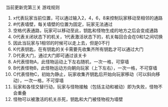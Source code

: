 当前更新完第三关
游戏规则
1. x代表玩家当前位置，可以通过输入2，4，6，8来控制玩家移动至相邻的通路
2. #代表墙壁，每关墙壁的位置为固定，玩家无法通过
3. 空格代表通路，玩家可以移动至此，钥匙和怪物生成的地方之后会变成通路
4. 0代表关闭状态下的机关，1代表激活状态下的，机关每回合会在0和1之间切换
5. 因此当玩家与1相邻的时候可以走上去，但是0不行
6. K代表钥匙，在有钥匙的关卡需要先收集齐所有钥匙才可以通过大门
7. D代表大门，通过大门即可通过该关卡
8. A代表怪物A，此怪物运动上下左右随机，一次一格，可穿墙
9. B代表怪物B，此怪物运动方向朝向玩家（上下左右），一次一格，不可穿墙
10. C代表怪物C，初始为静止，玩家收集齐钥匙后开始向玩家移动（可以斜向移动），一次一格，不可穿墙
11. 玩家和各怪交替行动，玩家与怪物接触（包括主动和被动）即为失败，怪物不会重叠
12. 怪物可以被激活的机关杀死，钥匙和大门被怪物视为墙壁
